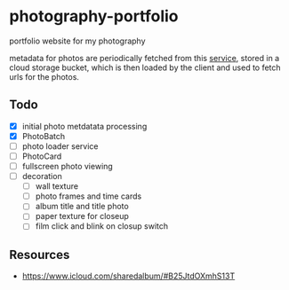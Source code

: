 # photography-portfolio

portfolio website for my photography

metadata for photos are periodically fetched from this [service](https://github.com/andrewyur/photography-fetcher#), stored in a cloud storage bucket, which is then loaded by the client and used to fetch urls for the photos.

## Todo

- [x] initial photo metdatata processing
- [x] PhotoBatch
- [ ] photo loader service
- [ ] PhotoCard
- [ ] fullscreen photo viewing
- [ ] decoration
  - [ ] wall texture
  - [ ] photo frames and time cards
  - [ ] album title and title photo
  - [ ] paper texture for closeup
  - [ ] film click and blink on closup switch

## Resources

- <https://www.icloud.com/sharedalbum/#B25JtdOXmhS13T>
